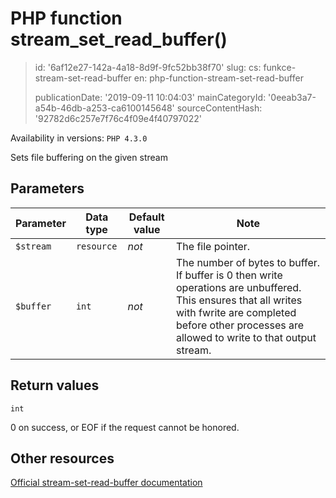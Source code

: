 PHP function stream_set_read_buffer()
=====================================

> id: '6af12e27-142a-4a18-8d9f-9fc52bb38f70'
> slug:
> 	cs: funkce-stream-set-read-buffer
> 	en: php-function-stream-set-read-buffer
> 
> publicationDate: '2019-09-11 10:04:03'
> mainCategoryId: '0eeab3a7-a54b-46db-a253-ca6100145648'
> sourceContentHash: '92782d6c257e7f76c4f09e4f40797022'

Availability in versions: `PHP 4.3.0`

Sets file buffering on the given stream


Parameters
--------------

| Parameter | Data type | Default value | Note |
|-----|-----|-----|-----|
| `$stream` | `resource` | *not* | The file pointer. |
| `$buffer` | `int` | *not* | The number of bytes to buffer. If buffer is 0 then write operations are unbuffered. This ensures that all writes with fwrite are completed before other processes are allowed to write to that output stream. |


Return values
----------------

`int`

0 on success, or EOF if the request cannot be honored.

Other resources
------------

[Official stream-set-read-buffer documentation](https://www.php.net/manual/en/function.stream-set-read-buffer.php)
